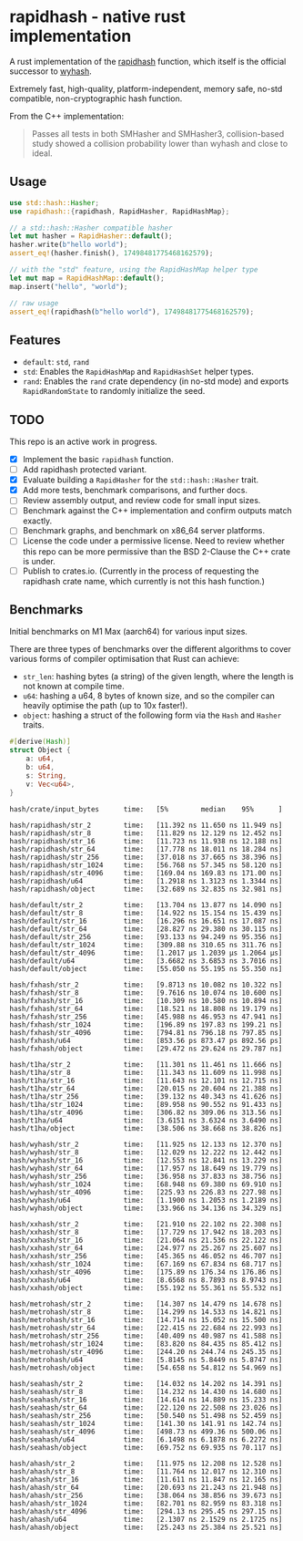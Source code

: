 # rapidhash - native rust implementation

A rust implementation of the [rapidhash](https://github.com/Nicoshev/rapidhash) function, which itself is the official successor to [wyhash](https://github.com/wangyi-fudan/wyhash).

Extremely fast, high-quality, platform-independent, memory safe, no-std compatible, non-cryptographic hash function.

From the C++ implementation:
> Passes all tests in both SMHasher and SMHasher3, collision-based study showed a collision probability lower than wyhash and close to ideal.

## Usage

```rust
use std::hash::Hasher;
use rapidhash::{rapidhash, RapidHasher, RapidHashMap};

// a std::hash::Hasher compatible hasher
let mut hasher = RapidHasher::default();
hasher.write(b"hello world");
assert_eq!(hasher.finish(), 17498481775468162579);

// with the "std" feature, using the RapidHashMap helper type
let mut map = RapidHashMap::default();
map.insert("hello", "world");

// raw usage
assert_eq!(rapidhash(b"hello world"), 17498481775468162579);
```

## Features

- `default`: `std`, `rand`
- `std`: Enables the `RapidHashMap` and `RapidHashSet` helper types.
- `rand`: Enables the `rand` crate dependency (in no-std mode) and exports  `RapidRandomState` to randomly initialize the seed.

## TODO
This repo is an active work in progress.

- [x] Implement the basic `rapidhash` function.
- [ ] Add rapidhash protected variant.
- [x] Evaluate building a `RapidHasher` for the `std::hash::Hasher` trait.
- [x] Add more tests, benchmark comparisons, and further docs.
- [ ] Review assembly output, and review code for small input sizes.
- [ ] Benchmark against the C++ implementation and confirm outputs match exactly.
- [ ] Benchmark graphs, and benchmark on x86_64 server platforms.
- [ ] License the code under a permissive license. Need to review whether this repo can be more permissive than the BSD 2-Clause the C++ crate is under.
- [ ] Publish to crates.io. (Currently in the process of requesting the rapidhash crate name, which currently is not this hash function.)

## Benchmarks
Initial benchmarks on M1 Max (aarch64) for various input sizes.

There are three types of benchmarks over the different algorithms to cover various forms of compiler optimisation that Rust can achieve:
- `str_len`: hashing bytes (a string) of the given length, where the length is not known at compile time.
- `u64`: hashing a u64, 8 bytes of known size, and so the compiler can heavily optimise the path (up to 10x faster!).
- `object`: hashing a struct of the following form via the `Hash` and `Hasher` traits.
```rust
#[derive(Hash)]
struct Object {
    a: u64,
    b: u64,
    s: String,
    v: Vec<u64>,
}
```

```text
hash/crate/input_bytes      time:   [5%        median    95%      ]

hash/rapidhash/str_2        time:   [11.392 ns 11.650 ns 11.949 ns]
hash/rapidhash/str_8        time:   [11.829 ns 12.129 ns 12.452 ns]
hash/rapidhash/str_16       time:   [11.723 ns 11.938 ns 12.188 ns]
hash/rapidhash/str_64       time:   [17.778 ns 18.011 ns 18.284 ns]
hash/rapidhash/str_256      time:   [37.018 ns 37.665 ns 38.396 ns]
hash/rapidhash/str_1024     time:   [56.768 ns 57.345 ns 58.120 ns]
hash/rapidhash/str_4096     time:   [169.04 ns 169.83 ns 171.00 ns]
hash/rapidhash/u64          time:   [1.2918 ns 1.3123 ns 1.3344 ns]
hash/rapidhash/object       time:   [32.689 ns 32.835 ns 32.981 ns]

hash/default/str_2          time:   [13.704 ns 13.877 ns 14.090 ns]
hash/default/str_8          time:   [14.922 ns 15.154 ns 15.439 ns]
hash/default/str_16         time:   [16.296 ns 16.651 ns 17.087 ns]
hash/default/str_64         time:   [28.827 ns 29.380 ns 30.115 ns]
hash/default/str_256        time:   [93.133 ns 94.249 ns 95.356 ns]
hash/default/str_1024       time:   [309.88 ns 310.65 ns 311.76 ns]
hash/default/str_4096       time:   [1.2017 µs 1.2039 µs 1.2064 µs]
hash/default/u64            time:   [3.6682 ns 3.6853 ns 3.7016 ns]
hash/default/object         time:   [55.050 ns 55.195 ns 55.350 ns]

hash/fxhash/str_2           time:   [9.8713 ns 10.082 ns 10.322 ns]
hash/fxhash/str_8           time:   [9.7616 ns 10.074 ns 10.600 ns]
hash/fxhash/str_16          time:   [10.309 ns 10.580 ns 10.894 ns]
hash/fxhash/str_64          time:   [18.521 ns 18.808 ns 19.179 ns]
hash/fxhash/str_256         time:   [45.988 ns 46.953 ns 47.941 ns]
hash/fxhash/str_1024        time:   [196.89 ns 197.83 ns 199.21 ns]
hash/fxhash/str_4096        time:   [794.81 ns 796.18 ns 797.85 ns]
hash/fxhash/u64             time:   [853.56 ps 873.47 ps 892.56 ps]
hash/fxhash/object          time:   [29.472 ns 29.624 ns 29.787 ns]

hash/t1ha/str_2             time:   [11.301 ns 11.461 ns 11.666 ns]
hash/t1ha/str_8             time:   [11.343 ns 11.609 ns 11.998 ns]
hash/t1ha/str_16            time:   [11.643 ns 12.101 ns 12.715 ns]
hash/t1ha/str_64            time:   [20.015 ns 20.604 ns 21.388 ns]
hash/t1ha/str_256           time:   [39.132 ns 40.343 ns 41.626 ns]
hash/t1ha/str_1024          time:   [89.958 ns 90.552 ns 91.433 ns]
hash/t1ha/str_4096          time:   [306.82 ns 309.06 ns 313.56 ns]
hash/t1ha/u64               time:   [3.6151 ns 3.6324 ns 3.6490 ns]
hash/t1ha/object            time:   [38.506 ns 38.668 ns 38.826 ns]

hash/wyhash/str_2           time:   [11.925 ns 12.133 ns 12.370 ns]
hash/wyhash/str_8           time:   [12.029 ns 12.222 ns 12.442 ns]
hash/wyhash/str_16          time:   [12.553 ns 12.841 ns 13.229 ns]
hash/wyhash/str_64          time:   [17.957 ns 18.649 ns 19.779 ns]
hash/wyhash/str_256         time:   [36.958 ns 37.833 ns 38.756 ns]
hash/wyhash/str_1024        time:   [68.948 ns 69.380 ns 69.910 ns]
hash/wyhash/str_4096        time:   [225.93 ns 226.83 ns 227.98 ns]
hash/wyhash/u64             time:   [1.1900 ns 1.2053 ns 1.2189 ns]
hash/wyhash/object          time:   [33.966 ns 34.136 ns 34.329 ns]

hash/xxhash/str_2           time:   [21.910 ns 22.102 ns 22.308 ns]
hash/xxhash/str_8           time:   [17.729 ns 17.942 ns 18.203 ns]
hash/xxhash/str_16          time:   [21.064 ns 21.536 ns 22.122 ns]
hash/xxhash/str_64          time:   [24.977 ns 25.267 ns 25.607 ns]
hash/xxhash/str_256         time:   [45.365 ns 46.052 ns 46.707 ns]
hash/xxhash/str_1024        time:   [67.169 ns 67.834 ns 68.717 ns]
hash/xxhash/str_4096        time:   [175.89 ns 176.34 ns 176.86 ns]
hash/xxhash/u64             time:   [8.6568 ns 8.7893 ns 8.9743 ns]
hash/xxhash/object          time:   [55.192 ns 55.361 ns 55.532 ns]

hash/metrohash/str_2        time:   [14.307 ns 14.479 ns 14.678 ns]
hash/metrohash/str_8        time:   [14.299 ns 14.533 ns 14.821 ns]
hash/metrohash/str_16       time:   [14.714 ns 15.052 ns 15.500 ns]
hash/metrohash/str_64       time:   [22.415 ns 22.684 ns 22.993 ns]
hash/metrohash/str_256      time:   [40.409 ns 40.987 ns 41.588 ns]
hash/metrohash/str_1024     time:   [83.820 ns 84.435 ns 85.412 ns]
hash/metrohash/str_4096     time:   [244.20 ns 244.74 ns 245.35 ns]
hash/metrohash/u64          time:   [5.8145 ns 5.8449 ns 5.8747 ns]
hash/metrohash/object       time:   [54.658 ns 54.812 ns 54.969 ns]

hash/seahash/str_2          time:   [14.032 ns 14.202 ns 14.391 ns]
hash/seahash/str_8          time:   [14.232 ns 14.430 ns 14.680 ns]
hash/seahash/str_16         time:   [14.614 ns 14.889 ns 15.233 ns]
hash/seahash/str_64         time:   [22.120 ns 22.508 ns 23.026 ns]
hash/seahash/str_256        time:   [50.540 ns 51.498 ns 52.459 ns]
hash/seahash/str_1024       time:   [141.30 ns 141.91 ns 142.74 ns]
hash/seahash/str_4096       time:   [498.73 ns 499.36 ns 500.06 ns]
hash/seahash/u64            time:   [6.1498 ns 6.1878 ns 6.2272 ns]
hash/seahash/object         time:   [69.752 ns 69.935 ns 70.117 ns]

hash/ahash/str_2            time:   [11.975 ns 12.208 ns 12.528 ns]
hash/ahash/str_8            time:   [11.764 ns 12.017 ns 12.310 ns]
hash/ahash/str_16           time:   [11.611 ns 11.847 ns 12.165 ns]
hash/ahash/str_64           time:   [20.693 ns 21.243 ns 21.948 ns]
hash/ahash/str_256          time:   [38.064 ns 38.856 ns 39.673 ns]
hash/ahash/str_1024         time:   [82.701 ns 82.959 ns 83.318 ns]
hash/ahash/str_4096         time:   [294.13 ns 295.45 ns 297.15 ns]
hash/ahash/u64              time:   [2.1307 ns 2.1529 ns 2.1725 ns]
hash/ahash/object           time:   [25.243 ns 25.384 ns 25.521 ns]
```
